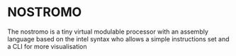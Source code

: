 # NOSTROMO
The nostromo is a tiny virtual modulable processor with an assembly language based on the intel syntax who allows a simple instructions set and a CLI for more visualisation
